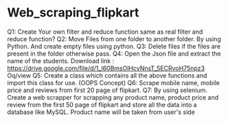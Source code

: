 # Web_scraping_flipkart
Q1: Create Your own filter and reduce function same as real filter and
reduce function?
Q2: Move Files from one folder to another folder. By using Python. And
create empty files using python.
Q3: Delete files if the files are present in the folder otherwise pass.
Q4: Open the Json file and extract the name of the students.
Download link :
https://drive.google.com/file/d/1_l60BmsOlHcvNnsT_5ECRvoH75npz3
Oq/view
Q5: Create a class which contains all the above functions and import this
class for use. (OOPS Concept)
Q6: Scrape mobile name, mobile price and reviews from first 20 page of
flipkart.
Q7: By using selenium. Create a web scrapper for scrapping any product
name, product price and review from the first 50 page of flipkart and
store all the data into a database like MySQL. Product name will be taken
from user's side
